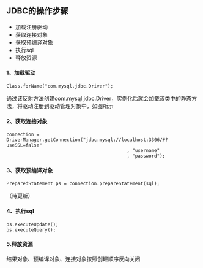 ﻿## JDBC的操作步骤- 加载注册驱动- 获取连接对象- 获取预编译对象- 执行sql- 释放资源#### 1、加载驱动    Class.forName("com.mysql.jdbc.Driver");通过该反射方法创建com.mysql.jdbc.Driver，实例化后就会加载该类中的静态方法，将驱动注册到驱动管理对象中，如图所示#### 2、获取连接对象    connection = 	DriverManager.getConnection("jdbc:mysql://localhost:3306/#?useSSL=false"                                                , "username"                                                , "password");#### 3、获取预编译对象    PreparedStatement ps = connection.prepareStatement(sql);（待更新）#### 4、执行sql	ps.executeUpdate();	ps.executeQuery();#### 5.释放资源结果对象、预编译对象、连接对象按照创建顺序反向关闭